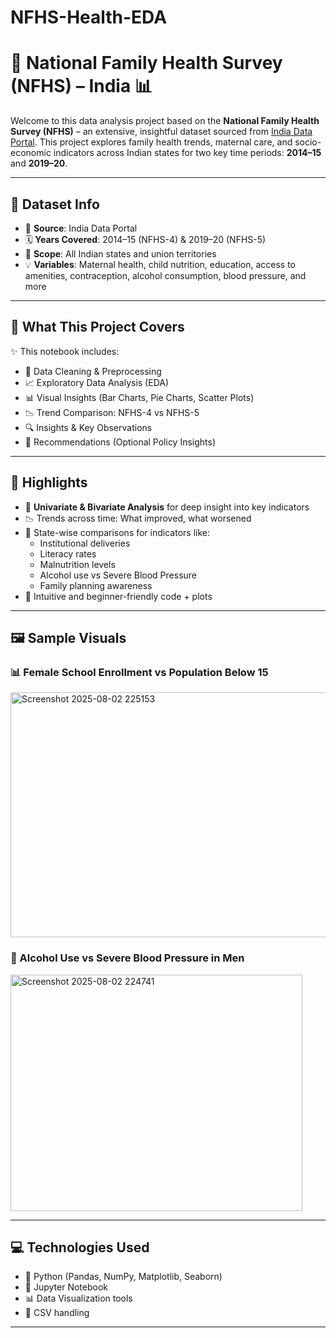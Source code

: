# NFHS-Health-EDA

# 🌸 National Family Health Survey (NFHS) – India 📊

Welcome to this data analysis project based on the **National Family Health Survey (NFHS)** – an extensive, insightful dataset sourced from [India Data Portal](https://www.indiadataportal.com/). This project explores family health trends, maternal care, and socio-economic indicators across Indian states for two key time periods: **2014–15** and **2019–20**.

---

## 📁 Dataset Info

- 📌 **Source**: India Data Portal  
- 🗓️ **Years Covered**: 2014–15 (NFHS-4) & 2019–20 (NFHS-5)  
- 🧭 **Scope**: All Indian states and union territories  
- 💡 **Variables**: Maternal health, child nutrition, education, access to amenities, contraception, alcohol consumption, blood pressure, and more

---

## 🧪 What This Project Covers

✨ This notebook includes:

- 🧹 Data Cleaning & Preprocessing  
- 📈 Exploratory Data Analysis (EDA)  
- 📊 Visual Insights (Bar Charts, Pie Charts, Scatter Plots)  
- 📉 Trend Comparison: NFHS-4 vs NFHS-5  
- 🔍 Insights & Key Observations  
- 📌 Recommendations (Optional Policy Insights)

---

## 🌟 Highlights

- 📌 **Univariate & Bivariate Analysis** for deep insight into key indicators
- 📉 Trends across time: What improved, what worsened
- 📍 State-wise comparisons for indicators like:
  - Institutional deliveries
  - Literacy rates
  - Malnutrition levels
  - Alcohol use vs Severe Blood Pressure
  - Family planning awareness
- 🧠 Intuitive and beginner-friendly code + plots

---

## 🖼️ Sample Visuals

### 📊 Female School Enrollment vs Population Below 15  
<img width="892" height="392" alt="Screenshot 2025-08-02 225153" src="https://github.com/user-attachments/assets/21581650-3a6c-4d6f-b915-e6cac8d89e56" />


### 🍷 Alcohol Use vs Severe Blood Pressure in Men  
<img width="467" height="378" alt="Screenshot 2025-08-02 224741" src="https://github.com/user-attachments/assets/1966cc57-db3b-4d33-b060-154961e9702a" />


---

## 💻 Technologies Used

- 🐍 Python (Pandas, NumPy, Matplotlib, Seaborn)
- 📒 Jupyter Notebook
- 📊 Data Visualization tools
- 📁 CSV handling

---

